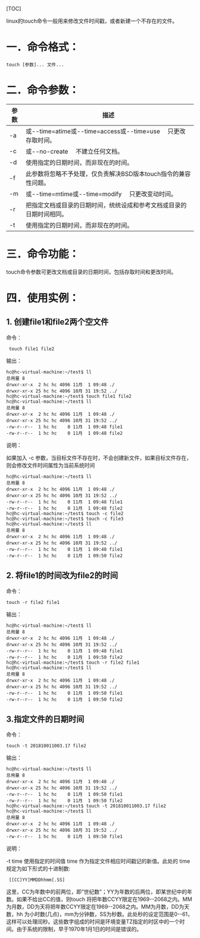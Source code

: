 [TOC]

linux的touch命令一般用来修改文件时间戳，或者新建一个不存在的文件。

# 一．命令格式：

```
touch [参数]... 文件...
```

# 二．命令参数：

| 参数 | 描述                                                         |
| ---- | ------------------------------------------------------------ |
| -a   | 或--time=atime或--time=access或--time=use 　只更改存取时间。 |
| -c   | 或--no-create 　不建立任何文档。                             |
| -d   | 使用指定的日期时间，而非现在的时间。                         |
| -f   | 此参数将忽略不予处理，仅负责解决BSD版本touch指令的兼容性问题。 |
| -m   | 或--time=mtime或--time=modify 　只更改变动时间。             |
| -r   | 把指定文档或目录的日期时间，统统设成和参考文档或目录的日期时间相同。 |
| -t   | 使用指定的日期时间，而非现在的时间。                         |

# 三．命令功能：

touch命令参数可更改文档或目录的日期时间，包括存取时间和更改时间。

# 四．使用实例：



## 1. 创建file1和file2两个空文件

命令：

```
 touch file1 file2
```

输出：

```
hc@hc-virtual-machine:~/test$ ll
总用量 8
drwxr-xr-x  2 hc hc 4096 11月  1 09:48 ./
drwxr-xr-x 25 hc hc 4096 10月 31 19:52 ../
hc@hc-virtual-machine:~/test$ touch file1 file2
hc@hc-virtual-machine:~/test$ ll
总用量 8
drwxr-xr-x  2 hc hc 4096 11月  1 09:48 ./
drwxr-xr-x 25 hc hc 4096 10月 31 19:52 ../
-rw-r--r--  1 hc hc    0 11月  1 09:48 file1
-rw-r--r--  1 hc hc    0 11月  1 09:48 file2
```

说明：

如果加入 -c 参数，当目标文件不存在时，不会创建新文件，如果目标文件存在，则会修改文件时间属性为当前系统时间

```
hc@hc-virtual-machine:~/test$ ll
总用量 8
drwxr-xr-x  2 hc hc 4096 11月  1 09:48 ./
drwxr-xr-x 25 hc hc 4096 10月 31 19:52 ../
-rw-r--r--  1 hc hc    0 11月  1 09:48 file1
-rw-r--r--  1 hc hc    0 11月  1 09:48 file2
hc@hc-virtual-machine:~/test$ touch -c file2
hc@hc-virtual-machine:~/test$ touch -c file3
hc@hc-virtual-machine:~/test$ ll
总用量 8
drwxr-xr-x  2 hc hc 4096 11月  1 09:48 ./
drwxr-xr-x 25 hc hc 4096 10月 31 19:52 ../
-rw-r--r--  1 hc hc    0 11月  1 09:48 file1
-rw-r--r--  1 hc hc    0 11月  1 09:50 file2
```



## 2. 将file1的时间改为file2的时间

命令：

```
touch -r file2 file1
```

输出：

```
hc@hc-virtual-machine:~/test$ ll
总用量 8
drwxr-xr-x  2 hc hc 4096 11月  1 09:48 ./
drwxr-xr-x 25 hc hc 4096 10月 31 19:52 ../
-rw-r--r--  1 hc hc    0 11月  1 09:48 file1
-rw-r--r--  1 hc hc    0 11月  1 09:50 file2
hc@hc-virtual-machine:~/test$ touch -r file2 file1
hc@hc-virtual-machine:~/test$ ll
总用量 8
drwxr-xr-x  2 hc hc 4096 11月  1 09:48 ./
drwxr-xr-x 25 hc hc 4096 10月 31 19:52 ../
-rw-r--r--  1 hc hc    0 11月  1 09:50 file1
-rw-r--r--  1 hc hc    0 11月  1 09:50 file2
```



## 3.指定文件的日期时间

命令：

```
touch -t 201810011003.17 file2
```

输出：

```
hc@hc-virtual-machine:~/test$ ll
总用量 8
drwxr-xr-x  2 hc hc 4096 11月  1 09:48 ./
drwxr-xr-x 25 hc hc 4096 10月 31 19:52 ../
-rw-r--r--  1 hc hc    0 11月  1 09:50 file1
-rw-r--r--  1 hc hc    0 11月  1 09:50 file2
hc@hc-virtual-machine:~/test$ touch -t 201810011003.17 file2
hc@hc-virtual-machine:~/test$ ll
总用量 8
drwxr-xr-x  2 hc hc 4096 11月  1 09:48 ./
drwxr-xr-x 25 hc hc 4096 10月 31 19:52 ../
-rw-r--r--  1 hc hc    0 11月  1 09:50 file1
```

说明：

-t time 使用指定的时间值 time 作为指定文件相应时间戳记的新值。此处的 time规定为如下形式的十进制数:

```
 [[CC]YY]MMDDhhmm[.SS]     
```

这里，CC为年数中的前两位，即”世纪数”；YY为年数的后两位，即某世纪中的年数。如果不给出CC的值，则touch 将把年数CCYY限定在1969--2068之内。MM为月数，DD为天将把年数CCYY限定在1969--2068之内。MM为月数，DD为天数，hh 为小时数(几点)，mm为分钟数，SS为秒数。此处秒的设定范围是0--61，这样可以处理闰秒。这些数字组成的时间是环境变量TZ指定的时区中的一个时 间。由于系统的限制，早于1970年1月1日的时间是错误的。

